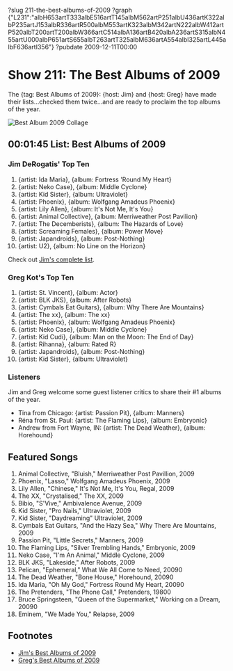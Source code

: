 ?slug 211-the-best-albums-of-2009
?graph {"L231":"albH653artT333albE516artT145albM562artP251albU436artK322albP235artJ153albR336artR500albM553artK323albM342artN222albW412artP520albT200artT200albW366artC514albA136artB420albA236artS315albN455artU000albP651artS655albT263artT325albM636artA554albI325artL445albF636artI356"}
?pubdate 2009-12-11T00:00

# Show 211: The Best Albums of 2009
The {tag: Best Albums of 2009}: {host: Jim} and {host: Greg} have made their lists...checked them twice...and are ready to proclaim the top albums of the year.

![Best Album 2009 Collage](http://static.soundopinions.org/images/2009/bestof2009new.jpg)

## 00:01:45 List: Best Albums of 2009

### Jim DeRogatis' Top Ten

1. {artist: Ida Maria}, {album: Fortress 'Round My Heart}
2. {artist: Neko Case}, {album: Middle Cyclone}  
3. {artist: Kid Sister}, {album: Ultraviolet}
4. {artist: Phoenix}, {album: Wolfgang Amadeus Phoenix}  
5. {artist: Lily Allen}, {album: It's Not Me, It's You}
6. {artist: Animal Collective}, {album: Merriweather Post Pavilion}
7. {artist: The Decemberists}, {album: The Hazards of Love}
8. {artist: Screaming Females}, {album: Power Move}
9. {artist: Japandroids}, {album: Post-Nothing}
10. {artist: U2}, {album: No Line on the Horizon}

Check out [Jim's complete list](http://blogs.suntimes.com/music/2009/12/the_best_albums_of_2009.html).

### Greg Kot's Top Ten

1. {artist: St. Vincent}, {album: Actor}
2. {artist: BLK JKS}, {album: After Robots}
3. {artist: Cymbals Eat Guitars}, {album: Why There Are Mountains}
4. {artist: The xx}, {album: The xx}
5. {artist: Phoenix}, {album: Wolfgang Amadeus Phoenix}
6. {artist: Neko Case}, {album: Middle Cyclone}
7. {artist: Kid Cudi}, {album: Man on the Moon: The End of Day}
8. {artist: Rihanna}, {album: Rated R}
9. {artist: Japandroids}, {album: Post-Nothing}
10. {artist: Kid Sister}, {album: Ultraviolet}

### Listeners
Jim and Greg welcome some guest listener critics to share their #1 albums of the year.

- Tina from Chicago:  {artist: Passion Pit}, {album: Manners}
- Réna from St. Paul: {artist: The Flaming Lips}, {album: Embryonic}
- Andrew from Fort Wayne, IN: {artist: The Dead Weather}, {album: Horehound}

## Featured Songs
1. Animal Collective, "Bluish," Merriweather Post Pavillion, 2009
2. Phoenix, "Lasso," Wolfgang Amadeus Phoenix, 2009
3. Lily Allen, "Chinese," It's Not Me, It's You, Regal, 2009
4. The XX, "Crystalised," The XX, 2009
5. Bibio, "S'Vive," Ambivalence Avenue, 2009
6. Kid Sister, "Pro Nails," Ultraviolet, 2009
7. Kid Sister, "Daydreaming" Ultraviolet, 2009
8. Cymbals Eat Guitars, "And the Hazy Sea," Why There Are Mountains, 2009
9. Passion Pit, "Little Secrets," Manners, 2009
10. The Flaming Lips, "Silver Trembling Hands," Embryonic, 2009
11. Neko Case, "I'm An Animal," Middle Cyclone, 2009
12. BLK JKS, "Lakeside," After Robots, 2009
13. Pelican, "Ephemeral," What We All Come to Need, 20090
14. The Dead Weather, "Bone House," Horehound, 20090
15. Ida Maria, "Oh My God," Fortress Round My Heart, 20090
16. The Pretenders, "The Phone Call," Pretenders, 19800
17. Bruce Springsteen, "Queen of the Supermarket," Working on a Dream, 20090
18. Eminem, "We Made You," Relapse, 2009

## Footnotes
- [Jim's Best Albums of 2009](http://blogs.suntimes.com/music/2009/12/the_best_albums_of_2009.html)
- [Greg's Best Albums of 2009](http://articles.chicagotribune.com/2009-12-13/news/0912100419_1_neko-case-keyboards-drum)
